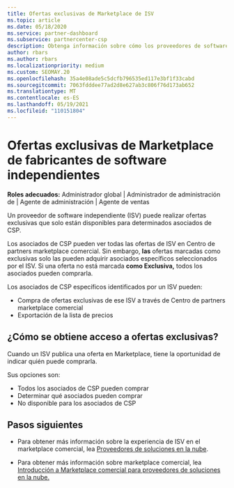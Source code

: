 ```yaml
---
title: Ofertas exclusivas de Marketplace de ISV
ms.topic: article
ms.date: 05/18/2020
ms.service: partner-dashboard
ms.subservice: partnercenter-csp
description: Obtenga información sobre cómo los proveedores de software independientes (ISV) hacen que determinadas ofertas solo estén disponibles para asociados de CSP específicos.
author: rbars
ms.author: rbars
ms.localizationpriority: medium
ms.custom: SEOMAY.20
ms.openlocfilehash: 35a4e08ade5c5dcfb796535ed117e3bf1f33cabd
ms.sourcegitcommit: 7063fdddee77ad2d8e627ab3c806f76d173ab652
ms.translationtype: MT
ms.contentlocale: es-ES
ms.lasthandoff: 05/19/2021
ms.locfileid: "110151804"
---
```

# <a name="marketplace-exclusive-offers-from-independent-software-vendors"></a>Ofertas exclusivas de Marketplace de fabricantes de software independientes

**Roles adecuados:** Administrador global | Administrador de administración de | Agente de administración | Agente de ventas

Un proveedor de software independiente (ISV) puede realizar ofertas exclusivas que solo están disponibles para determinados asociados de CSP.

Los asociados de CSP pueden ver todas las ofertas de ISV en Centro de partners marketplace comercial. Sin embargo, **las** ofertas marcadas como exclusivas solo las pueden adquirir asociados específicos seleccionados por el ISV. Si una oferta no está marcada **como Exclusiva,** todos los asociados pueden comprarla.

Los asociados de CSP específicos identificados por un ISV pueden:

- Compra de ofertas exclusivas de ese ISV a través de Centro de partners marketplace comercial
- Exportación de la lista de precios

## <a name="how-do-you-gain-access-to-exclusive-offers"></a>¿Cómo se obtiene acceso a ofertas exclusivas?

Cuando un ISV publica una oferta en Marketplace, tiene la oportunidad de indicar quién puede comprarla.

Sus opciones son:

- Todos los asociados de CSP pueden comprar
- Determinar qué asociados pueden comprar
- No disponible para los asociados de CSP

## <a name="next-steps"></a>Pasos siguientes

- Para obtener más información sobre la experiencia de ISV en el marketplace comercial, lea [Proveedores de soluciones en la nube](/azure/marketplace/cloud-solution-providers).

- Para obtener más información sobre marketplace comercial, lea [Introducción a Marketplace comercial para proveedores de soluciones en la nube.](csp-commercial-marketplace-overview.md)